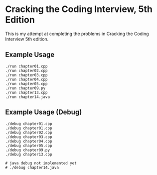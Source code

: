 # Cracking the Coding Interview, 5th Edition

This is my attempt at completing the problems in Cracking the Coding Interview 5th edition.

## Example Usage

```
./run chapter01.cpp
./run chapter02.cpp
./run chapter03.cpp
./run chapter04.cpp
./run chapter05.cpp
./run chapter09.py
./run chapter13.cpp
./run chapter14.java
```

## Example Usage (Debug)
```
./debug chapter01.cpp
./debug chapter01.cpp
./debug chapter02.cpp
./debug chapter03.cpp
./debug chapter04.cpp
./debug chapter05.cpp
./debug chapter09.py
./debug chapter13.cpp

# java debug not implemented yet
# ./debug chapter14.java
```